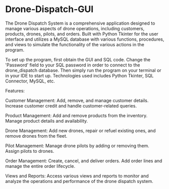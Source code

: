 # Drone-Dispatch-GUI

The Drone Dispatch System is a comprehensive application designed to manage various aspects of drone operations, including customers, products, drones, pilots, and orders. Built with Python Tkinter for the user interface and utilizes a MySQL database with various functions, procedures, and views to simulate the functionality of the various actions in the program.

To set up the program, first obtain the GUI and SQL code. Change the 'Password' field to your SQL password in order
to connect to the drone_dispatch database. Then simply run the program on your terminal or in your IDE to start up.
Technologies used includes Python Tkinter, SQL Connector, MySQL, etc. 



Features:

Customer Management: Add, remove, and manage customer details. Increase customer credit and handle customer-related queries.

Product Management: Add and remove products from the inventory. Manage product details and availability.

Drone Management: Add new drones, repair or refuel existing ones, and remove drones from the fleet.

Pilot Management: Manage drone pilots by adding or removing them. Assign pilots to drones.

Order Management: Create, cancel, and deliver orders. Add order lines and manage the entire order lifecycle.

Views and Reports: Access various views and reports to monitor and analyze the operations and performance of the drone dispatch system.
